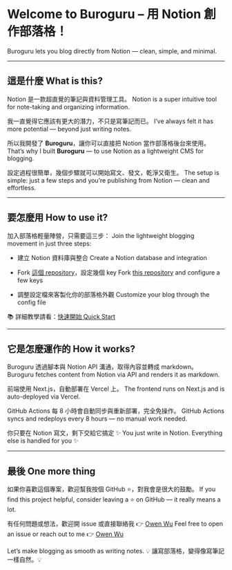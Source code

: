 # Welcome to **Buroguru** – 用 Notion 創作部落格！

Buroguru lets you blog directly from Notion — clean, simple, and minimal.

---

## 這是什麼 What is this?

Notion 是一款超直覺的筆記與資料管理工具。
Notion is a super intuitive tool for note-taking and organizing information.

我一直覺得它應該有更大的潛力，不只是寫筆記而已。
I’ve always felt it has more potential — beyond just writing notes.

所以我開發了 **Buroguru**，讓你可以直接把 Notion 當作部落格後台來使用。
That’s why I built **Buroguru** — to use Notion as a lightweight CMS for blogging.

設定過程很簡單，幾個步驟就可以開始寫文、發文，乾淨又衛生。
The setup is simple: just a few steps and you’re publishing from Notion — clean and effortless.

---

## 要怎麼用 How to use it?

加入部落格輕量陣營，只需要這三步：
Join the lightweight blogging movement in just three steps:

* 建立 Notion 資料庫與整合
  Create a Notion database and integration

* Fork [這個 repository](https://github.com/WuSandWitch/Buroguru)，設定幾個 key
  Fork [this repository](https://github.com/WuSandWitch/Buroguru) and configure a few keys

* 調整設定檔來客製化你的部落格外觀
  Customize your blog through the config file

📚 詳細教學請看：[快速開始 Quick Start](https://buroguru.zudo.cc/posts/quick-start-en)

---

## 它是怎麼運作的 How it works?

Buroguru 透過腳本與 Notion API 溝通，取得內容並轉成 markdown。
Buroguru fetches content from Notion via API and renders it as markdown.

前端使用 Next.js，自動部署在 Vercel 上。
The frontend runs on Next.js and is auto-deployed via Vercel.

GitHub Actions 每 8 小時會自動同步與重新部署，完全免操作。
GitHub Actions syncs and redeploys every 8 hours — no manual work needed.

你只要在 Notion 寫文，剩下交給它搞定 ✨
You just write in Notion. Everything else is handled for you ✨

---

## 最後 One more thing

如果你喜歡這個專案，歡迎幫我按個 GitHub ⭐️，對我會是很大的鼓勵。
If you find this project helpful, consider leaving a ⭐️ on GitHub — it really means a lot.

有任何問題或想法，歡迎開 issue 或直接聯絡我 👉 [Owen Wu](https://wusandwitch.zudo.cc)
Feel free to open an issue or reach out to me 👉 [Owen Wu](https://wusandwitch.zudo.cc)

Let’s make blogging as smooth as writing notes. 💡
讓寫部落格，變得像寫筆記一樣自然。💡
